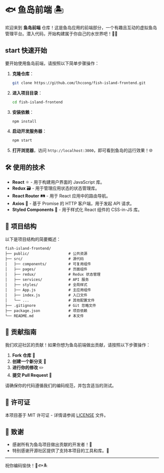 # 🐟 鱼岛前端 🏝️

欢迎来到 **鱼岛前端** 仓库！这是鱼岛应用的前端部分，一个有趣且互动的虚拟鱼岛管理平台。潜入代码，开始构建属于你自己的水世界吧！🌊🐠

##  start 快速开始

要开始使用鱼岛前端，请按照以下简单步骤操作：

1. **克隆仓库**：
   ```bash
   git clone https://github.com/lhccong/fish-island-frontend.git
   ```

2. **进入项目目录**：
   ```bash
   cd fish-island-frontend
   ```

3. **安装依赖**：
   ```bash
   npm install
   ```

4. **启动开发服务器**：
   ```bash
   npm start
   ```

5. **打开浏览器**，访问 `http://localhost:3000`，即可看到鱼岛的运行效果！🌐

## 🛠️ 使用的技术

- **React** ⚛️ - 用于构建用户界面的 JavaScript 库。
- **Redux** 🗃️ - 用于管理应用状态的状态管理库。
- **React Router** 🛤️ - 用于 React 应用中的路由导航。
- **Axios** 📡 - 基于 Promise 的 HTTP 客户端，用于发起 API 请求。
- **Styled Components** 💅 - 用于样式化 React 组件的 CSS-in-JS 库。

## 📂 项目结构

以下是项目结构的简要概述：

```
fish-island-frontend/
├── public/                  # 公共资源
├── src/                     # 源代码
│   ├── components/          # 可复用组件
│   ├── pages/               # 页面组件
│   ├── redux/               # Redux 状态管理
│   ├── services/            # API 服务
│   ├── styles/              # 全局样式
│   ├── App.js               # 主应用组件
│   ├── index.js             # 入口文件
│   └── ...                  # 其他配置文件
├── .gitignore               # Git 忽略文件
├── package.json             # 项目依赖
└── README.md                # 本文件
```

## 🤝 贡献指南

我们欢迎社区的贡献！如果你想为鱼岛前端做出贡献，请按照以下步骤操作：

1. **Fork 仓库** 🍴
2. **创建一个新分支** 🌿
3. **进行你的修改** ✏️
4. **提交 Pull Request** 🚀

请确保你的代码遵循我们的编码规范，并包含适当的测试。

## 📜 许可证

本项目基于 MIT 许可证 - 详情请参阅 [LICENSE](LICENSE) 文件。

## 🙏 致谢

- 感谢所有为鱼岛项目做出贡献的开发者！🙌
- 特别感谢开源社区提供了支持本项目的工具和库。💖

---

祝你编码愉快！🎉🐟🏝️
